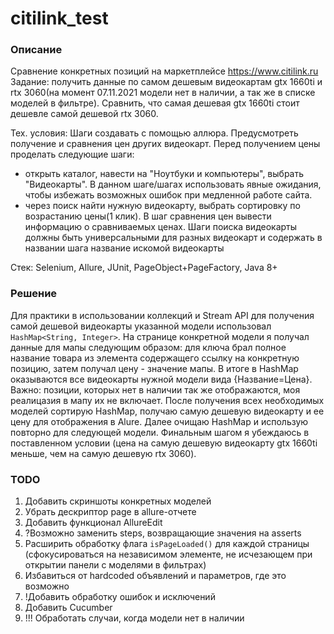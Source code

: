 # citilink_test
### Описание
Сравнение конкретных позиций на маркетплейсе https://www.citilink.ru
Задание: получить данные по самом дешевым видеокартам gtx 1660ti и rtx 3060(на момент 07.11.2021 модели нет в наличии, а так же в списке моделей в фильтре). Сравнить, что самая дешевая gtx 1660ti стоит дешевле самой дешевой rtx 3060.

Тех. условия:
Шаги создавать с помощью аллюра. Предусмотреть получение и сравнения цен других видеокарт. Перед получением цены проделать следующие шаги:
- открыть каталог, навести на "Ноутбуки и компьютеры", выбрать "Видеокарты". В данном шаге/шагах использовать явные ожидания, чтобы избежать возможных ошибок при медленной работе сайта.
- через поиск найти нужную видеокарту, выбрать сортировку по возрастанию цены(1 клик).
В шаг сравнения цен вывести информацию о сравниваемых ценах.
Шаги поиска видеокарты должны быть универсальными для разных видеокарт и содержать в названии шага название искомой видеокарты

Стек: Selenium, Allure, JUnit, PageObject+PageFactory, Java 8+

### Решение 
Для практики в использовании коллекций и Stream API для получения самой дешевой видеокарты указанной модели использовал ```HashMap<String, Integer>```.
На странице конкретной модели я получал данные для мапы следующим образом: для ключа брал полное название товара из элемента содержащего ссылку на конкретную позицию,
затем получал цену - значение мапы. В итоге в HashMap оказываются все видеокарты нужной модели вида {Название=Цена}. Важно: позиции, которых нет в наличии так же отображаются,
моя реалицазия в мапу их не включает. После получения всех необходимых моделей сортирую HashMap, получаю самую дешевую видеокарту и ее цену для отображения в Alure. Далее
очищаю HashMap и использую повторно для следующей модели. Финальным шагом я убеждаюсь в поставленном условии (цена на самую дешевую видеокарту gtx 1660ti меньше, чем на самую дешевую rtx 3060).


### TODO
1. Добавить скриншоты конкретных моделей
2. Убрать дескриптор page в allure-отчете
3. Добавить функционал AllureEdit
4. ?Возможно заменить steps, возвращающие значения на asserts
5. Расширить обработку флага ```isPageLoaded()``` для каждой страницы (сфокусироваться на независимом элементе, не исчезающем при открытии панели с моделями в фильтрах)
6. Избавиться от hardcoded объявлений и параметров, где это возможно
7. !Добавить обработку ошибок и исключений
8. Добавить Cucumber
9. !!! Обработать случаи, когда модели нет в наличии
